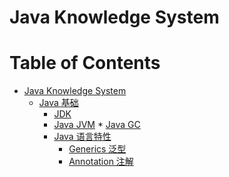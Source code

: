 # Java Knowledge System

Table of Contents
=================

   * [Java Knowledge System](#java-knowledge-system)
      * [Java 基础](#java-基础)
         * [<a href="Java-Basic/JDK/README.md">JDK</a>](#jdk)
         * [<a href="Java-Basic/JVM/README.md">Java JVM</a>](#java-jvm)
               * [<a href="Java-Basic/JVM/GC/README.md">Java GC</a>](#java-gc)
         * [<a href="Java-Basic/Features/README.md">Java 语言特性</a>](#java-语言特性)
            * [<a href="Java-Basic/Features/Java5/Generics/README.md">Generics 泛型</a>](#generics-泛型)
            * [<a href="Java-Basic/Features/Java5/Annotation/README.md">Annotation 注解</a>](#annotation-注解)